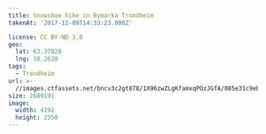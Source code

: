 ```yaml
---
title: Snowshoe hike in Bymarka Trondheim
takenAt: '2017-12-09T14:33:23.000Z'

license: CC BY-ND 3.0
geo:
  lat: 63.37828
  lng: 10.2628
tags:
  - Trondheim
url: >-
  //images.ctfassets.net/bncv3c2gt878/1X96zwZLgKfamxqPOzJGfA/085e31c9eb770054fb7e6e85dcf20d5b/snowshoe-hike-in-bymarka-trondheim_38244977314_o
size: 2689191
image:
  width: 4192
  height: 2358
---
```

